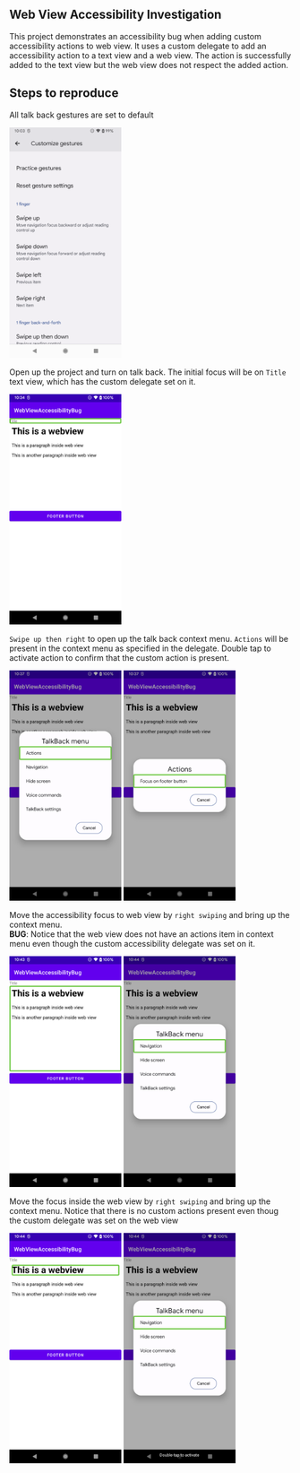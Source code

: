 ## Web View Accessibility Investigation
This project demonstrates an accessibility bug when adding custom accessibility actions to web view.
It uses a custom delegate to add an accessibility action to a text view and a web view.  The
action is successfully added to the text view but the web view does not respect the added action.

## Steps to reproduce
All talk back gestures are set to default

<img width="200px" src="images/talkback_settings.png"/>

Open up the project and turn on talk back.  The initial focus will be on `Title` text view, which has the custom delegate set on it.

<img width="200px" src="images/title_focus.png"/>

`Swipe up then right` to open up the talk back context menu.  `Actions` will be present in the context menu as specified in the delegate.  Double tap to activate action to confirm that the custom action is present.


  <img width="200px" src="images/action_present.png"/>  <img width="200px" src="images/custom_action.png"/>


Move the accessibility focus to web view by `right swiping` and bring up the context menu.  
**BUG**: Notice that the web view does not have an actions item in context menu even though the custom accessibility delegate was set on it.

<img width="200px" src="images/web_view_focus.png"/>  <img width="200px" src="images/webview_context_menu.png"/>

Move the focus inside the web view by `right swiping` and bring up the context menu.  Notice that there is no custom actions present even thoug the custom delegate was set on the web view

<img width="200px" src="images/webview_inner.png"/>  <img width="200px" src="images/web_view_inner_menu.png"/>